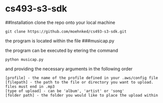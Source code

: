 # cs493-s3-sdk

##Installation
clone the repo onto your local machine
```
git clone https://github.com/moehnked/cs493-s3-sdk.git
```

the program is located within the file
###musicap.py

the program can be executed by etering the command
```
python musicap.py
```
and providing the necessary arguments in the following order
```
[profile] - the name of the profile defined in your .aws/config file
[filepath] - the path to the file or directory you want to upload. files must end in .mp3
[type of upload] - can be 'album', 'artist' or 'song'
[folder path] - the folder you would like to place the upload within
```

